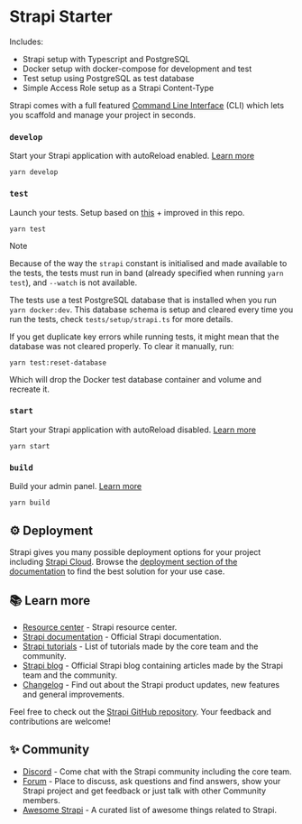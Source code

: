 # Strapi Starter

Includes:

- Strapi setup with Typescript and PostgreSQL
- Docker setup with docker-compose for development and test
- Test setup using PostgreSQL as test database
- Simple Access Role setup as a Strapi Content-Type

Strapi comes with a full featured [Command Line Interface](https://docs.strapi.io/dev-docs/cli) (CLI) which lets you scaffold and manage your project in seconds.

### `develop`

Start your Strapi application with autoReload enabled. [Learn more](https://docs.strapi.io/dev-docs/cli#strapi-develop)

```
yarn develop
```

### `test`

Launch your tests. Setup based on [this](https://docs.strapi.io/dev-docs/testing) + improved in this repo.

```console
yarn test
```

> [!NOTE]
> Because of the way the `strapi` constant is initialised and made available to the tests, the tests must run in band (already specified when running `yarn test`), and `--watch` is not available.

The tests use a test PostgreSQL database that is installed when you run `yarn docker:dev`. This database schema is setup and cleared every time you run the tests, check `tests/setup/strapi.ts` for more details.

If you get duplicate key errors while running tests, it might mean that the database was not cleared properly. To clear it manually, run:

```console
yarn test:reset-database
```

Which will drop the Docker test database container and volume and recreate it.

### `start`

Start your Strapi application with autoReload disabled. [Learn more](https://docs.strapi.io/dev-docs/cli#strapi-start)

```
yarn start
```

### `build`

Build your admin panel. [Learn more](https://docs.strapi.io/dev-docs/cli#strapi-build)

```
yarn build
```

## ⚙️ Deployment

Strapi gives you many possible deployment options for your project including [Strapi Cloud](https://cloud.strapi.io). Browse the [deployment section of the documentation](https://docs.strapi.io/dev-docs/deployment) to find the best solution for your use case.

## 📚 Learn more

- [Resource center](https://strapi.io/resource-center) - Strapi resource center.
- [Strapi documentation](https://docs.strapi.io) - Official Strapi documentation.
- [Strapi tutorials](https://strapi.io/tutorials) - List of tutorials made by the core team and the community.
- [Strapi blog](https://strapi.io/blog) - Official Strapi blog containing articles made by the Strapi team and the community.
- [Changelog](https://strapi.io/changelog) - Find out about the Strapi product updates, new features and general improvements.

Feel free to check out the [Strapi GitHub repository](https://github.com/strapi/strapi). Your feedback and contributions are welcome!

## ✨ Community

- [Discord](https://discord.strapi.io) - Come chat with the Strapi community including the core team.
- [Forum](https://forum.strapi.io/) - Place to discuss, ask questions and find answers, show your Strapi project and get feedback or just talk with other Community members.
- [Awesome Strapi](https://github.com/strapi/awesome-strapi) - A curated list of awesome things related to Strapi.
